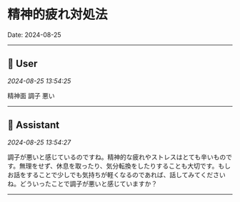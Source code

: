 # 精神的疲れ対処法

Date: 2024-08-25

---

## 👤 User
*2024-08-25 13:54:25*

精神面 調子 悪い

---

## 🤖 Assistant
*2024-08-25 13:54:27*

調子が悪いと感じているのですね。精神的な疲れやストレスはとても辛いものです。無理をせず、休息を取ったり、気分転換をしたりすることも大切です。もしお話をすることで少しでも気持ちが軽くなるのであれば、話してみてくださいね。どういったことで調子が悪いと感じていますか？

---
